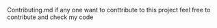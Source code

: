 Contributing.md
if any one want to conttribute to this project feel  free to contribute and check my code

